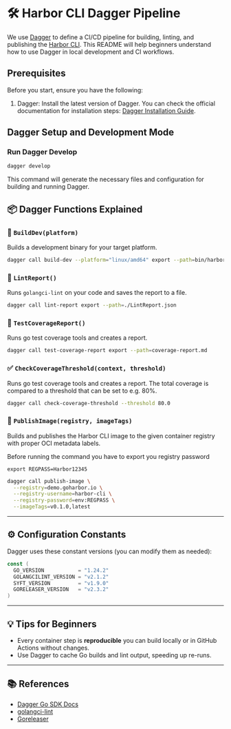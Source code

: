 # 🛠️ Harbor CLI Dagger Pipeline

We use [Dagger](https://dagger.io) to define a CI/CD pipeline for building, linting, and publishing the [Harbor CLI](https://github.com/goharbor/harbor-cli). 
This README will help beginners understand how to use Dagger in local development and CI workflows.

## Prerequisites

Before you start, ensure you have the following:

1. Dagger: Install the latest version of Dagger. You can check the official documentation for installation steps: [Dagger Installation Guide](https://docs.dagger.io/install).

## Dagger Setup and Development Mode

### Run Dagger Develop

```bash
dagger develop
```

This command will generate the necessary files and configuration for building and running Dagger.


## 📦 Dagger Functions Explained

### 🔧 `BuildDev(platform)`

Builds a development binary for your target platform.

```bash
dagger call build-dev --platform="linux/amd64" export --path=bin/harbor-dev
```

### 🧼 `LintReport()`

Runs `golangci-lint` on your code and saves the report to a file.

```bash
dagger call lint-report export --path=./LintReport.json
```

### 📝 `TestCoverageReport()`

Runs go test coverage tools and creates a report.
```bash
dagger call test-coverage-report export --path=coverage-report.md
```

### ✅ `CheckCoverageThreshold(context, threshold)`

Runs go test coverage tools and creates a report. The total coverage is compared to a threshold that can be set to e.g. 80%.
```bash
dagger call check-coverage-threshold --threshold 80.0 
```

### 🚀 `PublishImage(registry, imageTags)`

Builds and publishes the Harbor CLI image to the given container registry with proper OCI metadata labels.

Before running the command you have to export you registry password

```shell
export REGPASS=Harbor12345
```

```bash
dagger call publish-image \
  --registry=demo.goharbor.io \
  --registry-username=harbor-cli \
  --registry-password=env:REGPASS \
  --imageTags=v0.1.0,latest
```

---

## ⚙️ Configuration Constants

Dagger uses these constant versions (you can modify them as needed):

```go
const (
  GO_VERSION           = "1.24.2"
  GOLANGCILINT_VERSION = "v2.1.2"
  SYFT_VERSION         = "v1.9.0"
  GORELEASER_VERSION   = "v2.3.2"
)
```

---

## 💡 Tips for Beginners

- Every container step is **reproducible** you can build locally or in GitHub Actions without changes.
- Use Dagger to cache Go builds and lint output, speeding up re-runs.

---

## 📚 References

- [Dagger Go SDK Docs](https://pkg.go.dev/dagger.io/dagger)
- [golangci-lint](https://golangci-lint.run/)
- [Goreleaser](https://goreleaser.com/)
